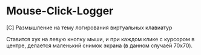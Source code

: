 Mouse-Click-Logger
==================

[C] Размышление на тему логирования виртуальных клавиатур

Ставится хук на левую кнопку мыши, и при каждом клике с курсором в центре, делается маленький снимок экрана (в данном случаей 70x70).
